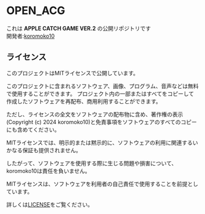 # OPEN_ACG
これは **APPLE CATCH GAME VER.2** の公開リポジトリです<br>
開発者:[koromoko10](https://lit.link/koromoko10/)
## ライセンス
このプロジェクトはMITライセンスで公開しています。

このプロジェクトに含まれるソフトウェア、画像、プログラム、音声などは無料で使用することができます。 プロジェクト内の一部またはすべてをコピーして作成したソフトウェアを再配布、商用利用することができます。

ただし、ライセンスの全文をソフトウェアの配布物に含め、著作権の表示(Copyright (c) 2024 koromoko10)と免責事項をソフトウェアのすべてのコピーにも含めてください。

MITライセンスでは、明示的または黙示的に、ソフトウェアの利用に関連するいかなる保証も提供されません。

したがって、ソフトウェアを使用する際に生じる問題や損害について、koromoko10は責任を負いません。

MITライセンスは、ソフトウェアを利用者の自己責任で使用することを前提としています。

詳しくは[LICENSE](https://github.com/koromoko10/OPEN_ACG/blob/main/LICENSE)をご覧ください。
